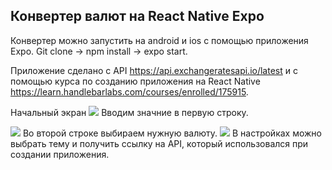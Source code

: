 <h2>Конвертер валют на React Native Expo</h2>

Конвертер можно запустить на android и ios с помощью приложения Expo.
Git clone -> npm install -> expo start.

Приложение сделано с API https://api.exchangeratesapi.io/latest и с помощью курса по созданию приложения на React Native https://learn.handlebarlabs.com/courses/enrolled/175915.

Начальный экран
<img src='https://pp.userapi.com/c851520/v851520776/11a89a/NEUKaURpH-E.jpg'>
Вводим значние в первую строку.

<img src='https://pp.userapi.com/c851120/v851120776/11c349/5jgUy_RinaQ.jpg'>
Во второй строке выбираем нужную валюту.

<img src='https://pp.userapi.com/c852236/v852236776/11e41d/sDV1v8rJVSw.jpg'>
В настройках можно выбрать тему и получить ссылку на API, который использовался при создании приложения.
